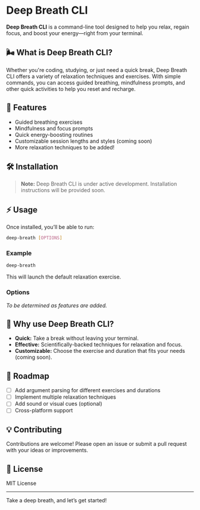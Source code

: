 # Deep Breath CLI

**Deep Breath CLI** is a command-line tool designed to help you relax, regain focus, and boost your energy—right from your terminal.

## 🌬️ What is Deep Breath CLI?

Whether you're coding, studying, or just need a quick break, Deep Breath CLI offers a variety of relaxation techniques and exercises. With simple commands, you can access guided breathing, mindfulness prompts, and other quick activities to help you reset and recharge.

## 🚀 Features

- Guided breathing exercises
- Mindfulness and focus prompts
- Quick energy-boosting routines
- Customizable session lengths and styles (coming soon)
- More relaxation techniques to be added!

## 🛠️ Installation

> **Note:** Deep Breath CLI is under active development. Installation instructions will be provided soon.

## ⚡ Usage

Once installed, you’ll be able to run:

```sh
deep-breath [OPTIONS]
```

### Example

```sh
deep-breath
```

This will launch the default relaxation exercise.

### Options

*To be determined as features are added.*

## 🤔 Why use Deep Breath CLI?

- **Quick:** Take a break without leaving your terminal.
- **Effective:** Scientifically-backed techniques for relaxation and focus.
- **Customizable:** Choose the exercise and duration that fits your needs (coming soon).

## 📝 Roadmap

- [ ] Add argument parsing for different exercises and durations
- [ ] Implement multiple relaxation techniques
- [ ] Add sound or visual cues (optional)
- [ ] Cross-platform support

## 💡 Contributing

Contributions are welcome! Please open an issue or submit a pull request with your ideas or improvements.

## 📄 License

MIT License

---

Take a deep breath, and let’s get started!
